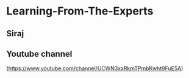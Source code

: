 # Learning-From-The-Experts

## Siraj
## Youtube channel
(https://www.youtube.com/channel/UCWN3xxRkmTPmbKwht9FuE5A)
